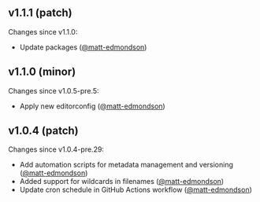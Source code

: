 ## v1.1.1 (patch)

Changes since v1.1.0:

- Update packages ([@matt-edmondson](https://github.com/matt-edmondson))

## v1.1.0 (minor)

Changes since v1.0.5-pre.5:

- Apply new editorconfig ([@matt-edmondson](https://github.com/matt-edmondson))

## v1.0.4 (patch)

Changes since v1.0.4-pre.29:

- Add automation scripts for metadata management and versioning ([@matt-edmondson](https://github.com/matt-edmondson))
- Added support for wildcards in filenames ([@matt-edmondson](https://github.com/matt-edmondson))
- Update cron schedule in GitHub Actions workflow ([@matt-edmondson](https://github.com/matt-edmondson))


